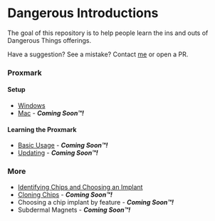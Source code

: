 # Dangerous Introductions
The goal of this repository is to help people learn the ins and outs of Dangerous Things offerings.

Have a suggestion? See a mistake? Contact [me](mailto:operations@dangerousthings.com) or open a PR.

### Proxmark
#### Setup
- [Windows](setup/WINDOWS.md)
- [Mac](setup/MAC.md) - ***Coming Soon™!***
  
#### Learning the Proxmark
- [Basic Usage](basics/PROXMARK_BASICS.md) - ***Coming Soon™!***
- [Updating](basics/UPDATE_PROXMARK.md) - ***Coming Soon™!***

### More
- [Identifying Chips and Choosing an Implant](basics/ID_CHIPS.md)
- [Cloning Chips](basics/PROXMARK_CLONING.md) - ***Coming Soon™!***
- Choosing a chip implant by feature - ***Coming Soon™!***
- Subdermal Magnets - ***Coming Soon™!***
